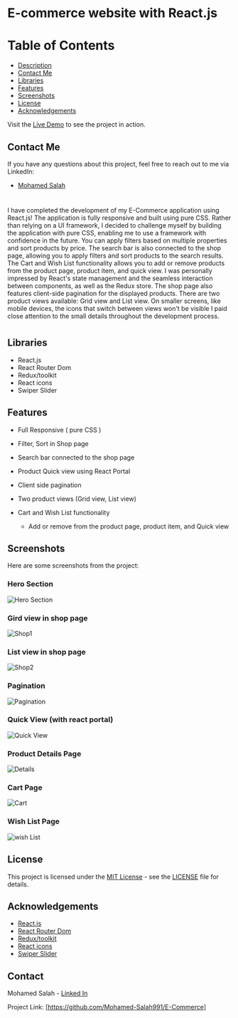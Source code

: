 # E-commerce website with React.js

# Table of Contents

- [Description](#description)
- [Contact Me](#contact-me)
- [Libraries](#libraries)
- [Features](#features)
- [Screenshots](#screenshots)
- [License](#license)
- [Acknowledgements](#acknowledgements)

Visit the [Live Demo](https://e-commerce-a526b.web.app/) to see the project in action.

## Contact Me

If you have any questions about this project, feel free to reach out to me via LinkedIn:

- [Mohamed Salah](https://www.linkedin.com/in/mohamed-salah-a74b5b234/)

#

I have completed the development of my E-Commerce application using React.js! The application is fully responsive and built using pure CSS.
Rather than relying on a UI framework, I decided to challenge myself by building the application with pure CSS, enabling me to use a framework with confidence in the future.
You can apply filters based on multiple properties and sort products by price. The search bar is also connected to the shop page, allowing you to apply filters and sort products to the search results.
The Cart and Wish List functionality allows you to add or remove products from the product page, product item, and quick view.
I was personally impressed by React's state management and the seamless interaction between components, as well as the Redux store.
The shop page also features client-side pagination for the displayed products.
There are two product views available: Grid view and List view. On smaller screens, like mobile devices, the icons that switch between views won't be visible
I paid close attention to the small details throughout the development process.

#

## Libraries

- React.js
- React Router Dom
- Redux/toolkit
- React icons
- Swiper Slider

## Features

- Full Responsive ( pure CSS )

- Filter, Sort in Shop page

- Search bar connected to the shop page

- Product Quick view using React Portal

- Client side pagination

- Two product views (Grid view, List view)

- Cart and Wish List functionality
  - Add or remove from the product page, product item, and Quick view

## Screenshots

Here are some screenshots from the project:

### Hero Section

![Hero Section](./public/GitHub%20Images/hero%20section.png)

### Gird view in shop page

![Shop1](./public/GitHub%20Images/shop1.png)

### List view in shop page

![Shop2](./public/GitHub%20Images/shop2.png)

### Pagination

![Pagination](./public/GitHub%20Images/pagination.png)

### Quick View (with react portal)

![Quick View](./public/GitHub%20Images/quick%20view.png)

### Product Details Page

![Details](./public/GitHub%20Images/details.png)

### Cart Page

![Cart](./public/GitHub%20Images/cart.png)

### Wish List Page

![wish List](./public/GitHub%20Images/wish%20list.png)

## License

This project is licensed under the [MIT License](https://opensource.org/licenses/MIT) - see the [LICENSE](LICENSE) file for details.

## Acknowledgements

- [React.js](https://reactjs.org/)
- [React Router Dom](https://reactrouter.com/)
- [Redux/toolkit](https://redux-toolkit.js.org/)
- [React icons](https://react-icons.github.io/react-icons/)
- [Swiper Slider](https://swiperjs.com/)

## Contact

Mohamed Salah - [Linked In](https://www.linkedin.com/in/mohamed-salah-a74b5b234/)

Project Link: [https://github.com/Mohamed-Salah991/E-Commerce]

<!-- © [Mohamed Salah](https://yourwebsite.com/) -->
